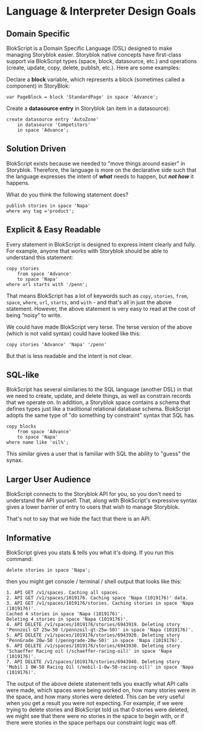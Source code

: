 # Language & Interpreter Design Goals

## Domain Specific

BlokScript is a Domain Specific Language (DSL) designed to make managing Storyblok easier.  Storyblok native concepts have first-class support via BlokScript types (space, block, datasource, etc.) and operations (create, update, copy, delete, publish, etc.).  Here are some examples:

Declare a **block** variable, which represents a block (sometimes called a component) in StoryBlok:

	var PageBlock = block 'StandardPage' in space 'Advance';

Create a **datasource entry** in Storyblok (an item in a datasource):

	create datasource entry 'AutoZone'
		in datasource 'Competitors'
		in space 'Advance';

## Solution Driven

BlokScript exists because we needed to "move things around easier" in Storyblok.  Therefore, the language is more on the declarative side such that the language expresses the intent of ***what*** needs to happen, but ***not how*** it happens.

What do you think the following statement does?

	publish stories in space 'Napa'
	where any tag ='product';

## Explicit & Easy Readable

Every statement in BlokScript is designed to express intent clearly and fully.  For example, anyone that works with Storyblok should be able to understand this statement:

	copy stories
		from space 'Advance'
		to space 'Napa'
	where url starts with '/penn'; 

That means BlokScript has a lot of keywords such as `copy`, `stories`, `from`, `space`, `where`, `url`, `starts`, and `with` - and that's all in just the above statement.  However, the above statement is very easy to read at the cost of being “noisy” to write.

We could have made BlokScript very terse.  The terse version of the above (which is not valid syntax) could have looked like this:

	copy stories 'Advance' 'Napa' '/penn'

But that is less readable and the intent is not clear.

## SQL-like

BlokScript has several similaries to the SQL language (another DSL) in that we need to create, update, and delete things, as well as constrain records that we operate on.  In addition, a Storyblok space contains a schema that defines types just like a traditional relational database schema.  BlokScript adopts the same type of "do something by constraint" syntax that SQL has.

	copy blocks
		from space 'Advance'
		to space 'Napa'
	where name like 'oil%';


This similar gives a user that is familiar with SQL the ability to "guess" the synax.

## Larger User Audience

BlokScript connects to the Storyblok API for you, so you don't need to understand the API yourself.  That, along with BlokScript's expressive syntax gives a lower barrier of entry to users that wish to manage Storyblok.

That's not to say that we hide the fact that there is an API.

## Informative

BlokScript gives you stats & tells you what it's doing.  If you run this command:

	delete stories in space 'Napa';

then you might get console / terminal / shell output that looks like this:

	1. API GET /v1/spaces. Caching all spaces.
	2. API GET /v1/spaces/1019176. Caching space 'Napa (1019176)' data.
	3. API GET /v1/spaces/1019176/stories. Caching stories in space 'Napa (1019176)'.
	Cached 4 stories in space 'Napa (1019176)'.
	Deleting 4 stories in space 'Napa (1019176)'.
	4. API DELETE /v1/spaces/1019176/stories/6943919. Deleting story 'Pennzoil GT 25w-50 (/pennzoil-gt-25w-50)' in space 'Napa (1019176)'.
	5. API DELETE /v1/spaces/1019176/stories/6943920. Deleting story 'PennGrade 20w-50 (/penngrade-20w-50)' in space 'Napa (1019176)'.
	6. API DELETE /v1/spaces/1019176/stories/6943930. Deleting story 'Schaeffer Racing oil (/schaeffer-racing-oil)' in space 'Napa (1019176)'.
	7. API DELETE /v1/spaces/1019176/stories/6943940. Deleting story 'Mobil 1 0W-50 Racing Oil (/mobil-1-0w-50-racing-oil)' in space 'Napa (1019176)'.

The output of the above delete statement tells you exactly what API calls were made, which spaces were being worked on, how many stories were in the space, and how many stories were deleted.  This can be very useful when you get a result you were not expecting.  For example, if we were trying to delete stories and BlokScript told us that 0 stories were deleted, we might see that there were no stories in the space to begin with, or if there were stories in the space perhaps our constraint logic was off.

